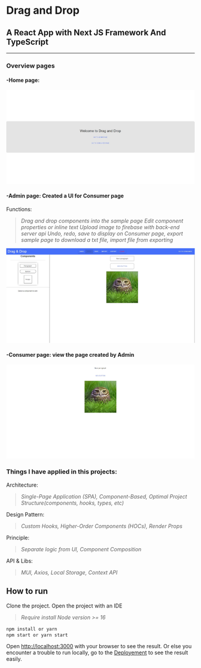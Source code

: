 # Drag and Drop

## A React App with Next JS Framework And TypeScript

---

### **Overview pages**

#### -Home page:

![Login.](/screenshots/home.jpg)

#### -Admin page: Created a UI for Consumer page

Functions: 
> _Drag and drop components into the sample page_
> _Edit component properties or inline text_
> _Upload image to firebase with back-end server api_
> _Undo, redo, save to display on Consumer page, export sample page to download a txt file, import file from exporting_

![Otp.](/screenshots/admin.jpg)

#### -Consumer page: view the page created by Admin

![Accounts.](/screenshots/consumer.jpg)

### **Things I have applied in this projects:**

Architecture:
> _Single-Page Application (SPA), Component-Based, Optimal Project Structure(components, hooks, types, etc)_

Design Pattern:
> _Custom Hooks, Higher-Order Components (HOCs), Render Props_

Principle:
> _Separate logic from UI, Component Composition_

API & Libs:
> _MUI, Axios, Local Storage, Context API_

## **How to run**

Clone the project.
Open the project with an IDE

> _Require install Node version >= 16_

```
npm install or yarn
npm start or yarn start
```

Open [http://localhost:3000](http://localhost:3000) with your browser to see the result.
Or else you encounter a trouble to run locally, go to the [Deployement](https://dd-coding-challenge.vercel.app) to see the result easily.
